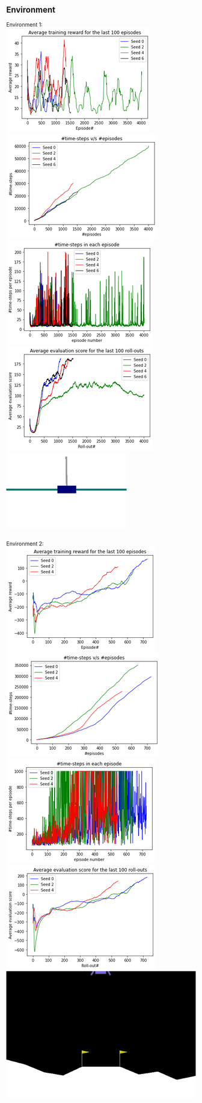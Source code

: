 ## Environment
Environment 1: <br />
![](https://github.com/rprasan/Reinforcement-Learning/blob/main/Deep%20Deterministic%20Policy%20Gradient/Results/Environment%201/Fig%203.png) <br />
![](https://github.com/rprasan/Reinforcement-Learning/blob/main/Deep%20Deterministic%20Policy%20Gradient/Results/Environment%201/Fig%201.png) <br />
![](https://github.com/rprasan/Reinforcement-Learning/blob/main/Deep%20Deterministic%20Policy%20Gradient/Results/Environment%201/Fig%202.png) <br />
![](https://github.com/rprasan/Reinforcement-Learning/blob/main/Deep%20Deterministic%20Policy%20Gradient/Results/Environment%201/Fig%204.png) <br />
![](https://github.com/rprasan/Reinforcement-Learning/blob/main/Deep%20Deterministic%20Policy%20Gradient/Results/Environment%201/Video.gif) <br /><br />

Environment 2: <br />
![](https://github.com/rprasan/Reinforcement-Learning/blob/main/Deep%20Deterministic%20Policy%20Gradient/Results/Environment%202/Figure%203.png) <br />
![](https://github.com/rprasan/Reinforcement-Learning/blob/main/Deep%20Deterministic%20Policy%20Gradient/Results/Environment%202/Figure%201.png) <br />
![](https://github.com/rprasan/Reinforcement-Learning/blob/main/Deep%20Deterministic%20Policy%20Gradient/Results/Environment%202/Figure%202.png) <br />
![](https://github.com/rprasan/Reinforcement-Learning/blob/main/Deep%20Deterministic%20Policy%20Gradient/Results/Environment%202/Figure%204.png) <br />
![](https://github.com/rprasan/Reinforcement-Learning/blob/main/Deep%20Deterministic%20Policy%20Gradient/Results/Environment%202/Video.gif) <br /><br />

